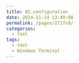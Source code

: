 ```yaml
---
title: 02.configuration
date: 2024-11-14 13:49:08
permalink: /pages/2717c0/
categories: 
  - tool
tags: 
  - tool
  - Windows Terminal
---
```

